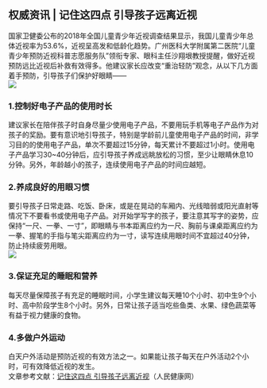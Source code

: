 ## 权威资讯 | 记住这四点 引导孩子远离近视  
国家卫健委公布的2018年全国儿童青少年近视调查结果显示，我国儿童青少年总体近视率为53.6%，近视呈高发和低龄化趋势。广州医科大学附属第二医院“儿童青少年预防近视科普志愿服务队”领衔专家、眼科主任沙翔垠教授提醒，做好近视预防远比近视后补救有效得多。他建议家长应改变“重治轻防”观念，从以下几方面着手预防，引导孩子们保护好眼睛——  
![](http://cdncms.v-keep.cn/wp-content/uploads/2020/02/u39681029593075937618fm11gp0-1024x576.png)  
### 1.控制好电子产品的使用时长  
建议家长在陪伴孩子时自身尽量少使用电子产品，不要用玩手机等电子产品作为对孩子的奖励。要有意识地引导孩子，特别是学龄前儿童使用电子产品的时间，非学习目的的使用电子产品，单次不要超过15分钟，每天累计不要超过1小时。使用电子产品学习30~40分钟后，应引导孩子养成远眺放松的习惯，至少让眼睛休息10分钟。另外，年龄越小的孩子，连续使用电子产品的时间应越短。  
### 2.养成良好的用眼习惯  
要引导孩子日常走路、吃饭、卧床，或是在晃动的车厢内、光线暗弱或阳光直射等情况下不要看书或使用电子产品。对开始学写字的孩子，要注意其写字的姿势，应保持“一尺、一拳、一寸”，即眼睛与书本距离应约为一尺、胸前与课桌距离应约为一拳、握笔的手指与笔尖距离应约为一寸，读写连续用眼时间不宜超过40分钟，防止持续疲劳用眼。  
![](http://cdncms.v-keep.cn/wp-content/uploads/2020/02/timg-21-1024x574.jpg)  
### 3.保证充足的睡眠和营养  
每天尽量保障孩子有充足的睡眠时间，小学生建议每天睡10个小时、初中生9个小时、高中阶段学生8个小时。另外，日常让孩子适当吃些鱼类、水果、绿色蔬菜等有益于视力健康的食物。  
### 4.多做户外运动  
白天户外活动是预防近视的有效方法之一。如果能让孩子每天在户外活动2个小时，可有效降低近视的发生。  
文章参考文献：<a href="http://health.people.com.cn/n1/2020/0110/c14739-31542800.html">记住这四点&nbsp;引导孩子远离近视</a>（人民健康网）  
